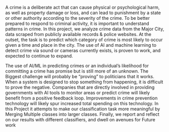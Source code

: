 A crime is a deliberate act that can cause physical or psychological harm, as well as property damage or loss, and can lead to punishment by a state or other authority according to the severity of the crime. To be better prepared to respond to criminal activity, it is important to understand patterns in crime. In this project, we analyze crime data from the Major City, data scraped from publicly available records & police websites. At the outset, the task is to predict which category of crime is most likely to occur given a time and place in the city. The use of AI and machine learning to detect crime via sound or cameras currently exists, is proven to work, and expected to continue to expand.
 
 The use of AI/ML in predicting crimes or an individual’s likelihood for committing a crime has promise but is still more of an unknown. The Biggest challenge will probably be “proving” to politicians that it works. When a system is designed to stop something from happening, it is difficult to prove the negative. Companies that are directly involved in providing governments with AI tools to monitor areas or predict crime will likely benefit from a positive feedback loop. Improvements in crime prevention technology will likely spur increased total spending on this technology. In this Project it attempts to make our classification task more meaningful by Merging Multiple classes into larger classes. Finally, we report and reflect on our results with different classifiers, and dwell on avenues for Future work
